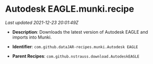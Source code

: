 # Autodesk EAGLE.munki.recipe

_Last updated 2021-12-23 20:01:49Z_

- **Description**: Downloads the latest version of Autodesk EAGLE and imports into Munki.

- **Identifier**: `com.github.dataJAR-recipes.munki.Autodesk EAGLE`

- **Parent Recipes**: `com.github.nstrauss.download.AutodeskEAGLE`
